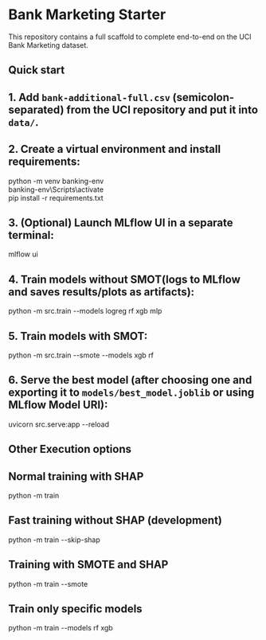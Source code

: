# Bank Marketing Starter

This repository contains a full scaffold to complete end-to-end on the UCI Bank Marketing dataset.

## Quick start
## 1. Add `bank-additional-full.csv` (semicolon-separated) from the UCI repository and put it into `data/`.
## 2. Create a virtual environment and install requirements:
   python -m venv banking-env </br>
   banking-env\Scripts\activate </br>
   pip install -r requirements.txt </br>

## 3. (Optional) Launch MLflow UI in a separate terminal:
   mlflow ui

## 4. Train models without SMOT(logs to MLflow and saves results/plots as artifacts):
   python -m src.train --models logreg rf xgb mlp
   
## 5. Train models with SMOT:
   python -m src.train --smote --models xgb rf

## 6. Serve the best model (after choosing one and exporting it to `models/best_model.joblib` or using MLflow Model URI):
   uvicorn src.serve:app --reload

## Other Execution options
## Normal training with SHAP
python -m train

## Fast training without SHAP (development)
python -m train --skip-shap

## Training with SMOTE and SHAP
python -m train --smote

## Train only specific models
python -m train --models rf xgb

